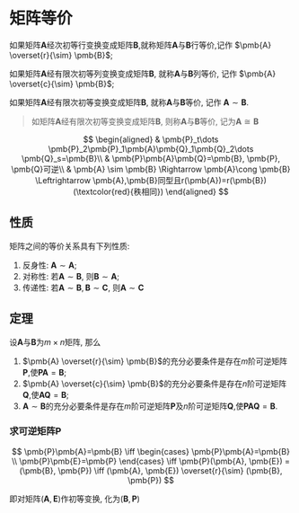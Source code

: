 # 矩阵等价

如果矩阵$\pmb{A}$经次初等行变换变成矩阵$\pmb{B}$,就称矩阵$\pmb{A}$与$\pmb{B}$行等价,记作 $\pmb{A} \overset{r}{\sim} \pmb{B}$;

如果矩阵$\pmb{A}$经有限次初等列变换变成矩阵$\pmb{B}$, 就称$\pmb{A}$与$\pmb{B}$列等价, 记作 $\pmb{A} \overset{c}{\sim} \pmb{B}$;

如果矩阵$\pmb{A}$经有限次初等变换变成矩阵$\pmb{B}$, 就称$\pmb{A}$与$\pmb{B}$等价, 记作 $\pmb{A} \sim \pmb{B}$.

> 如矩阵$\pmb{A}$经有限次初等变换变成矩阵$\pmb{B}$, 则称$\pmb{A}$与$\pmb{B}$等价, 记为$\pmb{A} \cong \pmb{B}$

$$
\begin{aligned}
	& \pmb{P}_t\dots \pmb{P}_2\pmb{P}_1\pmb{A}\pmb{Q}_1\pmb{Q}_2\dots \pmb{Q}_s=\pmb{B}\\
	& \pmb{P}\pmb{A}\pmb{Q}=\pmb{B}, \pmb{P}, \pmb{Q}可逆\\
	& \pmb{A} \sim \pmb{B} \Rightarrow \pmb{A}\cong \pmb{B} \Leftrightarrow \pmb{A},\pmb{B}同型且r(\pmb{A})=r(\pmb{B})(\textcolor{red}{秩相同})
\end{aligned}
$$

## 性质

矩阵之间的等价关系具有下列性质:

1. 反身性: $\pmb{A} \sim \pmb{A}$;
2. 对称性: 若$\pmb{A} \sim \pmb{B}$, 则$\pmb{B} \sim \pmb{A}$;
3. 传递性: 若$\pmb{A} \sim \pmb{B}, \pmb{B} \sim \pmb{C}$, 则$\pmb{A} \sim \pmb{C}$

## 定理

设$\pmb{A}$与$\pmb{B}$为$m\times n$矩阵, 那么

1. $\pmb{A} \overset{r}{\sim} \pmb{B}$的充分必要条件是存在$m$阶可逆矩阵$\pmb{P}$,使$\pmb{P}\pmb{A}=\pmb{B}$;
2. $\pmb{A} \overset{c}{\sim} \pmb{B}$的充分必要条件是存在$n$阶可逆矩阵$\pmb{Q}$,使$\pmb{A}\pmb{Q}=\pmb{B}$;
3. $\pmb{A}\sim \pmb{B}$的充分必要条件是存在$m$阶可逆矩阵$\pmb{P}$及$n$阶可逆矩阵$\pmb{Q}$,使$\pmb{P}\pmb{A}\pmb{Q}=\pmb{B}$.

### 求可逆矩阵$\pmb{P}$

$$
\pmb{P}\pmb{A}=\pmb{B} \iff
\begin{cases}
	\pmb{P}\pmb{A}=\pmb{B} \\
	\pmb{P}\pmb{E}=\pmb{P}
\end{cases} \iff
\pmb{P}(\pmb{A}, \pmb{E}) = (\pmb{B}, \pmb{P}) \iff
(\pmb{A}, \pmb{E}) \overset{r}{\sim} (\pmb{B}, \pmb{P})
$$

即对矩阵$(\pmb{A}, \pmb{E})$作初等变换, 化为$(\pmb{B},\pmb{P})$
